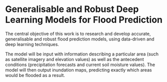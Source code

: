 # Generalisable and Robust Deep Learning Models for Flood Prediction

The central objective of this work is to research and develop accurate, generalisable and robust flood prediction models, using data-driven and deep learning techniques.

The model will be input with information describing a particular area (such as satellite imagery and elevation values) as well as the antecedent conditions (precipitation forecasts and current soil moisture values). The model will then output inundation maps, predicting exactly which areas would be flooded as a result.